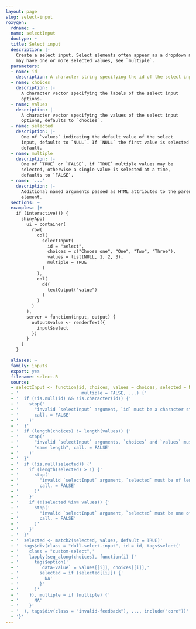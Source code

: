 ```yaml
---
layout: page
slug: select-input
roxygen:
  rdname: ~
  name: selectInput
  doctype: ~
  title: Select input
  description: |-
    Create a select input. Select elements often appear as a dropdown menu and
    may have one or more selected values, see `multiple`.
  parameters:
  - name: id
    description: A character string specifying the id of the select input.
  - name: choices
    description: |-
      A character vector specifying the labels of the select input
      options.
  - name: values
    description: |-
      A character vector specifying the values of the select input
      options, defaults to `chocies`.
  - name: selected
    description: |-
      One of `values` indicating the default value of the select
      input, defaults to `NULL`. If `NULL` the first value is selected by
      default.
  - name: multiple
    description: |-
      One of `TRUE` or `FALSE`, if `TRUE` multiple values may be
      selected, otherwise a single value is selected at a time,
      defaults to `FALSE`.
  - name: '...'
    description: |-
      Additional named arguments passed as HTML attributes to the parent
      element.
  sections: ~
  examples: |+
    if (interactive()) {
      shinyApp(
        ui = container(
          row(
            col(
              selectInput(
                id = "select",
                choices = c("Choose one", "One", "Two", "Three"),
                values = list(NULL, 1, 2, 3),
                multiple = TRUE
              )
            ),
            col(
              d4(
                textOutput("value")
              )
            )
          )
        ),
        server = function(input, output) {
          output$value <- renderText({
            input$select
          })
        }
      )
    }

  aliases: ~
  family: inputs
  export: yes
  filename: select.R
  source:
  - selectInput <- function(id, choices, values = choices, selected = NULL,
  - '                        multiple = FALSE, ...) {'
  - '  if (!is.null(id) && !is.character(id)) {'
  - '    stop('
  - '      "invalid `selectInput` argument, `id` must be a character string or NULL",'
  - '      call. = FALSE'
  - '    )'
  - '  }'
  - '  if (length(choices) != length(values)) {'
  - '    stop('
  - '      "invalid `selectInput` arguments, `choices` and `values` must be the ",'
  - '      "same length", call. = FALSE'
  - '    )'
  - '  }'
  - '  if (!is.null(selected)) {'
  - '    if (length(selected) > 1) {'
  - '      stop('
  - '        "invalid `selectInput` argument, `selected` must be of length 1",'
  - '        call. = FALSE'
  - '      )'
  - '    }'
  - '    if (!(selected %in% values)) {'
  - '      stop('
  - '        "invalid `selectInput` argument, `selected` must be one of `values`",'
  - '        call. = FALSE'
  - '      )'
  - '    }'
  - '  }'
  - '  selected <- match2(selected, values, default = TRUE)'
  - '  tags$div(class = "dull-select-input", id = id, tags$select('
  - '    class = "custom-select",'
  - '    lapply(seq_along(choices), function(i) {'
  - '      tags$option('
  - '        `data-value` = values[[i]], choices[[i]],'
  - '        selected = if (selected[[i]]) {'
  - '          NA'
  - '        }'
  - '      )'
  - '    }), multiple = if (multiple) {'
  - '      NA'
  - '    }'
  - '  ), tags$div(class = "invalid-feedback"), ..., include("core"))'
  - '}'
---
```

